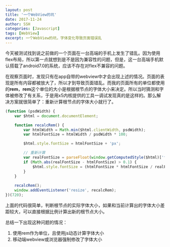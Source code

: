 ```yaml
---
layout: post
title: '一个WebView的坑'
date: 2017-11-24
author: SSH
categories: [Javascript]
tags: [WebView]
excerpt: 一个WebView的坑，字体变化导致页面错误乱
---
```


今天被测试找到说之前做的一个页面在一台高端的手机上发生了错乱。因为使用flex布局，所以第一点就想到是不是因为兼容性的问题，但是，这一台高端手机默认搭载了android7.0的系统，应该不存在对flex不兼容的问题。

在观察页面时，发现只有在app自带的webview中才会出现上述的情况。页面的表现是所有内容都被放大了，所以才到导致页面错乱。而我的页面所有的单位都使用的**rem**，**rem**这个单位的大小是根据根节点的字体大小来决定。所以当时猜测和字体被修改了有关系，于是用x5内核提供的工具一调试发现真的是这样的。那么解决方案就很简单了：重新计算根节点的字体大小就行了。

```javascript
(function (psdWidth) {
    var $html = document.documentElement;

    function recalcRem() {
        var htmlWidth = Math.min($html.clientWidth, psdWidth);
        var htmlFontSize = htmlWidth / psdWidth * 100;

        $html.style.fontSize = htmlFontSize + 'px';

        // 重新计算
        var realFontSize = parseFloat(window.getComputedStyle($html)['font-size']);
        if (Math.abs(realFontSize - htmlFontSize) > 0.1) {
            $html.style.fontSize = (htmlFontSize * htmlFontSize / realFontSize) + 'px';
        }
    }
    
    recalcRem();
    window.addEventListener('resize', recalcRem);
})(720);
```

上面的代码很简单，判断根节点的实际字体大小，如果和当前计算出的字体大小差距较大，可以直接根据比例计算出新的根节点大小。

总结一下出现这种问题的情况：

1. 使用rem作为单位，且使用js动态计算字体大小 
2. 移动端webview或浏览器强制修改了字体大小